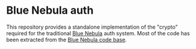 # Blue Nebula auth

This repository provides a standalone implementation of the "crypto" required for the traditional [Blue Nebula](https://blue-nebula.org) auth system. Most of the code has been extracted from the [Blue Nebula code base](https://go.blue-nebula.org/code).
